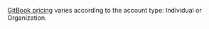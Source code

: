 [GitBook pricing](https://www.gitbook.com/pricing) varies according to the account type: Individual or Organization.

